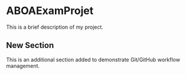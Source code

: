 # ABOAExamProjet

This is a brief description of my project.

## New Section
This is an additional section added to demonstrate Git/GitHub workflow management.


